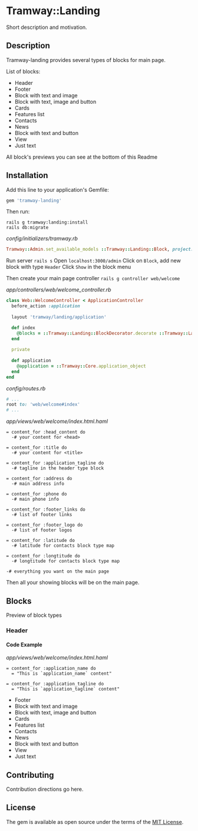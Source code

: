 # Tramway::Landing
Short description and motivation.

## Description

Tramway-landing provides several types of blocks for main page.

List of blocks:

* Header
* Footer
* Block with text and image
* Block with text, image and button
* Cards
* Features list
* Contacts
* News
* Block with text and button
* View
* Just text

All block's previews you can see at the bottom of this Readme

## Installation
Add this line to your application's Gemfile:

```ruby
gem 'tramway-landing'
```

Then run:

```shell
rails g tramway:landing:install
rails db:migrate
```

*config/initializers/tramway.rb*
```ruby
Tramway::Admin.set_available_models ::Tramway::Landing::Block, project: #{project_name_which_you_use_in_the_application}
```

Run server `rails s`
Open `localhost:3000/admin`
Click on `Block`, add new block with type `Header`
Click `Show` in the block menu

Then create your main page controller `rails g controller web/welcome`

*app/controllers/web/welcome_controller.rb*
```ruby
class Web::WelcomeController < ApplicationController
  before_action :application
  
  layout 'tramway/landing/application'

  def index
    @blocks = ::Tramway::Landing::BlockDecorator.decorate ::Tramway::Landing::Block.on_main_page
  end
  
  private
  
  def application
    @application = ::Tramway::Core.application_object
  end
end
```

*config/routes.rb*
```ruby
# ...
root to: 'web/welcome#index'
# ...
```

*app/views/web/welcome/index.html.haml*
```haml
= content_for :head_content do
  -# your content for <head>
  
= content_for :title do
  -# your content for <title>
  
= content_for :application_tagline do
  -# tagline in the header type block
  
= content_for :address do
  -# main address info

= content_for :phone do
  -# main phone info
  
= content_for :footer_links do
  -# list of footer links
  
= content_for :footer_logo do
  -# list of footer logos
  
= content_for :latitude do
  -# latitude for contacts block type map
  
= content_for :longtitude do
  -# longtitude for contacts block type map
  
-# everything you want on the main page
```

Then all your showing blocks will be on the main page.

## Blocks

Preview of block types

### Header

#### Code Example

*app/views/web/welcome/index.html.haml*

```haml
= content_for :application_name do
  = "This is `application_name` content"

= content_for :application_tagline do
  = "This is `application_tagline` content"
```

* Footer
* Block with text and image
* Block with text, image and button
* Cards
* Features list
* Contacts
* News
* Block with text and button
* View
* Just text

## Contributing
Contribution directions go here.

## License
The gem is available as open source under the terms of the [MIT License](http://opensource.org/licenses/MIT).
